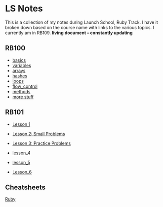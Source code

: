 # LS Notes

This is a collection of my notes during Launch School, Ruby Track. I have it broken down based on the course name with links to the various topics.  I currently am in RB109.
 **living document – constantly updating**

## RB100

- [basics](🍄RB100-Ruby/basics.md)
- [variables](🍄RB100-Ruby/variables.md)
- [arrays](🍄RB100-Ruby/arrays.md)
- [hashes](🍄RB100-Ruby/hashes.md)
- [loops](🍄RB100-Ruby/loops.md)
- [flow_control](🍄RB100-Ruby/flow_control.md)
- [methods](🍄RB100-Ruby/methods.md)
- [more stuff](🍄RB100-Ruby/more_stuff.md)

## RB101

- [Lesson 1](🚀RB101-Programming-Foundations/Lesson_1/notes.md)

- [Lesson 2: Small Problems](🚀RB101-Programming-Foundations/Lesson_2/notes.md)
- [Lesson 3: Practice Problems](🚀RB101-Programming-Foundations/Lesson_3/contents.md)
- [lesson_4](🚀RB101-Programming-Foundations/Lesson_4)
- [lesson_5](🚀RB101-Programming-Foundations/Lesson_5)
- [Lesson_6](🚀RB101-Programming-Foundations/lesson_6)

## Cheatsheets

[Ruby](./cheatsheets/ruby-review.md)
